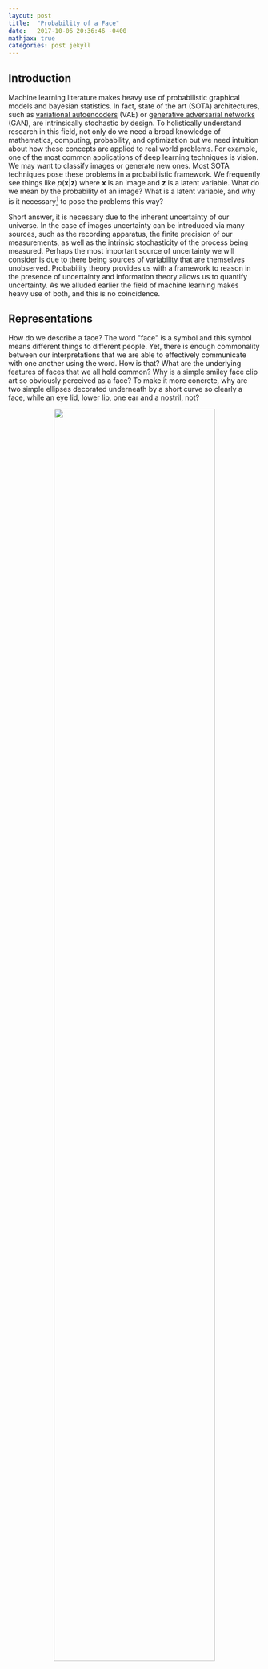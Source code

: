 ```yaml
---
layout: post
title:  "Probability of a Face"
date:   2017-10-06 20:36:46 -0400
mathjax: true
categories: post jekyll
---
```



## Introduction

Machine learning literature makes heavy use of probabilistic graphical models
and bayesian statistics. In fact, state of the art (SOTA) architectures, such as
[variational autoencoders][vae-blog] (VAE) or [generative adversarial
networks][gan-blog] (GAN), are intrinsically stochastic by design. To
holistically understand research in this field, not only do we need a broad
knowledge of mathematics, computing, probability, and optimization but we need
intuition about how these concepts are applied to real world problems. For 
example, one of the most common applications of deep learning techniques is
vision. We may want to classify images or generate new ones. Most SOTA
techniques pose these problems in a probabilistic framework. We frequently see
things like $p(\mathbf{x}|\mathbf{z})$ where $\mathbf{x}$ is an image and
$\mathbf{z}$ is a latent variable. What do we mean by the probability of an
image? What is a latent variable, and why is it necessary[^Bishop2006] to pose
the problems this way?
                                                                                                                                                                                                                    
Short answer, it is necessary due to the inherent uncertainty of our universe.
In the case of images uncertainty can be introduced via many
sources, such as the recording apparatus, the finite precision of our
measurements, as well as the intrinsic stochasticity of the process being
measured. Perhaps the most important source of uncertainty we will consider is
due to there being sources of variability that are themselves unobserved.
Probability theory provides us with a framework to reason in the presence of
uncertainty and information theory allows us to quantify uncertainty. As we 
alluded earlier the field of machine learning makes heavy use of both, and
this is no coincidence.


## Representations

How do we describe a face? The word "face" is a symbol and this symbol means
different things to different people. Yet, there is enough commonality between
our interpretations that we are able to effectively communicate with one
another using the word. How is that? What are the underlying features of faces
that we all hold common? Why is a simple smiley face clip art so obviously
perceived as a face? To make it more concrete, why are two simple ellipses
decorated underneath by a short curve so clearly a face, while an eye lid,
lower lip, one ear and a nostril, not? 


<p align="center">
<img src="/assets/2017-10-06-probability-of-an-image/compare_faces.png" height='80%' width='80%'>
</p>
*Different representations of a face. **Left**: Most would likely agree, this
is clearly a face. **Middle**: With nearly all of the details removed, a mere
two circles and curve are enough to create what most still recognize as a face.
**Right**: Does this look like a face? An ear, nostril, eyelid, and lip do not
seem to convey a face as clearly as the eyes and the mouth do.*

Features, or representations, are built on the idea that characteristics of the
symbol "face" are not a property of any one face. Rather, they only arise from
the myriad of things we use the symbol to represent. In other words, a
particular face is not ascribed meaning by the word "face" - the word "face"
derives meaning from the many faces it represents. This suggests that facial
characteristics can be described through the statistical properties of all
faces. Loosely speaking, these underlying statistical characteristics are what
the machine learning field often call latent variables.


## Probability of an Image

Most images are contaminated with noise that must be addressed. At the
highest level, we have noise being added to the data by the imaging device. The
next level of uncertainty comes as a consequence of discretization.
Images in reality are continuous but in the process of imaging we only measure
certain points along the face. Consider for example a military satellite
tracking a van. If one wishes to predict the future location of the van,
the prediction is limited to be within one of the discrete cells that make up
its measurements. However, the true location of the van could be anywhere
within that grid cell. There is also intrinsic stochasticity at the atomic
level that we ignore. The fluctuations taking place at that scale are assumed
to be averaged out in our observations.

The unobserved sources of variability will be our primary focus. Before we
address that, let us lay down some preliminary concepts. We are going to assume
that there exists some true unknown process that determines what faces look
like. Each image in a dataset of faces can then be considered as a sample of
this process at 
a certain point during its life. This suggests that these snapshots are a
outputs of the underlying data generating process. Considering the many
sources of uncertainty outlined above, it is natural to describe this process
as a probability distribution. There will be many ways to interpret the data as
a probability, but we will explore the most common - considering any one image to be the result
of a data generating distribution, $P_{data}(\mathbf{x})$. Here $\mathbf{x}$ is considered to be
an image of a face with $n$ pixels. So $P_{data}$ is a joint distribution over
each pixel of the image with a probability density function (pdf),
$p_{data}(x_1,x_2,\dots,x_n)$.

To build intuition about what $p_{data}(\mathbf{x})$ is and how it relates to
the assumed data generating process, we will explore a simple example. Take an
image with only 2 pixels... [$x_1$,$x_2$] where both $x_1$ and $x_2$ are in
[0,1]. Each image can be considered as a two dimensional point, in
$\mathbb{R}^2$. All possible images would occupy a square in the 2 dimensional
plane.


```python
x1 = np.random.uniform(size=500)
x2 = np.random.uniform(size=500)
fig = plt.figure();
ax = fig.add_subplot(1,1,1);
ax.scatter(x1, x2, edgecolor='black', s=80);
ax.grid();
ax.set_axisbelow(True);
ax.set_xlim(-0.25,1.25); ax.set_ylim(-0.25,1.25)
ax.set_xlabel('Pixel 2'); ax.set_ylabel('Pixel 1');
```


<p align="center">
<img src="/assets/2017-10-06-probability-of-an-image/0.png" height='60%' width='60%'>
</p>
*An image with two pixels can be considered as a point in two dimensional
space. Above we see what 500 images might look like in the plane if each pixel
were sampled from a uniform distribution $U(0,1)$.*

Any one point inside the unit square would represent an image. For example the image associated with the point $(0.25,0.85)$ is shown below.


```python
im = [(0.25, 0.85)]
plt.imshow(im, cmap='gray',vmin=0,vmax=1)
plt.tick_params(
    axis='both',       # apply changes to both x and y axes
    which='both',      # both major and minor ticks are affected
    bottom='off',      # ticks along the bottom edge are off
    top='off',         # ticks along the top edge are off
    left='off',
    right='off'
)
plt.xticks([])
plt.yticks([])
plt.xlabel('Pixel 1 = 0.25                                 Pixel 2 = 0.85')
```


<p align="center">
<img src="/assets/2017-10-06-probability-of-an-image/1.png" height='60%' width='60%'>
</p>
*If we grab an arbitrary point from the unit square, say $p=(0.25,0.85)$, we
can interpret it as an image. If each axis in the plane was coding for the
intensity of a pixel then we can visualize the point $p$ as an image where the
value along the y-axis represents the intensity of pixel 1 and the value along
the x-axis represents  the intensity of pixel 2.*

Now consider the case where there is some process correlating the two
variables. This would be similar to their being some rules behind the structure
of faces. We know, that this must be the case because if it weren't then faces
would be created randomly and we would not see the patterns that we do. In
this case, the pixels would be correlated in some manner due to the mechanism
driving the construction of faces. In this simple case, let's consider a direct
correlation of the form $x_1 = \frac{1}{2} \cos(2\pi x_2)+\frac{1}{2}+\epsilon$
where $\epsilon$ is a noise term coming from a low variability normal
distribution $\epsilon \sim N(0,\frac{1}{10})$. We see that in this case,
the images plotted in two dimensions resulting from this relationship form a
distinct pattern.


```python
x1 = lambda x2: 0.5*np.cos(2*np.pi*x2)+0.5
x2 = np.linspace(0,1,200)
eps = np.random.normal(scale=0.1, size=200)
fig = plt.figure();
ax = fig.add_subplot(1,1,1);
ax.scatter(x2,x1(x2)+eps, edgecolor='black', s=80);
ax.grid();
ax.set_axisbelow(True);
ax.set_xlim(-0.25,1.25); ax.set_ylim(-0.25,1.25); 
plt.axes().set_aspect('equal')
ax.set_xlabel('Pixel 2'); ax.set_ylabel('Pixel 1'); 
```


<p align="center">
<img src="/assets/2017-10-06-probability-of-an-image/2.png" height='50%' width='50%'>
</p>
*If there is a structured process behind the generation of the images, then this
structure can be revealed by visualizing the images where we treat each pixel
as its own dimension. Here we see a dependency between the pixels. It can be
described as pixel 2 being uniformly distributed between
zero and one, and pixel 1 being probabilistically determined by pixel 2 according
to $x_1 = \frac{1}{2} \cos(2\pi x_2)+\frac{1}{2}+\epsilon$ where $\epsilon \sim
N(0,\frac{1}{10})$.*


We will refer to the structure suggested by the two dimensional points as the
'manifold'. This is a common practice when analyzing images. A 28 by 28
dimensional image will be a point in 784 dimensional space. If we are examining
images with structure, various images of the number 2 for example, then it
turns out that these images will form a manifold in 784 dimensional space. In
most cases, as is the case in our contrived example, this manifold can be
described in a
lower dimensional space than that of the images themselves. The goal is to
'learn' this manifold. In our simple case we can describe the manifold as a
function of only 1 variable $$f(t) = <t,\frac{1}{2} \cos(2\pi t)+\frac{1}{2}>$$
This is what we would call the underlying data generating process. In practice
we usually describe the manifold in terms of a probability distribution. We
will refer to the data generating distribution in our example as $p_{test}(x_1,
x_2)$. Why did we choose a probability to describe the manifold created by the
data generating process? How might this probability be interpreted?

Learning a distribution from the points alone turns out to be a difficult task. Here we will
use a common non parametric technique for describing distributions, the
histogram. Looking at a histogram of the images, or two dimensional points,
will give us insight into the structure of the distribution from which they
came. Notice here though that the histogram merely describes the distribution,
we do not know what it is.


```python
from matplotlib.colors import LogNorm
x2 = np.random.uniform(size=100000)
eps = np.random.normal(scale=0.1, size=100000)
hist2d = plt.hist2d(x2,x1(x2)+eps, bins=50, norm=LogNorm())
plt.xlim(0.0,1.0); plt.ylim(-0.3,1.3); plt.axes().set_aspect('equal')
plt.xlabel('Pixel 2'); plt.ylabel('Pixel 1')
plt.colorbar();
```


<p align="center">
<img src="/assets/2017-10-06-probability-of-an-image/3.png" height='50%' width='50%'>
</p>
*The intensity of point $(x_1,x_2)$ in this histogram is a proxy for how likely
an image with pixels $x_1$ and $x_2$ is to arise. From this histogram we can
see that the collection of images possess a pattern. This suggests the
existence of a structured process giving rise to them.*


As our intuition might have indicated, the data generating distribution looks
very similar to the structure suggested by the two dimensional images plotted
above. There is high probability very near the actual curve  $x_1 = \frac{1}{2}
\cos(2\pi x_2)+\frac{1}{2}$ and low probability as we move away. We imposed the
uncertainty via the Gaussian noise term $\epsilon$. However, in real data the
uncertainty can be due to the myriad sources outlined above. In these cases a
complex probability distribution isn't an arbitrary choice for representing the
data, it becomes necessary. 

Hopefully we're now beginning to understand how to interpret $p_{test}(x_1,
x_2)$. One might say $p_{test}$ measures how likely a certain configuration of
$x_1$ and $x_2$ is to have arisen from the data generating process $f(t)$.
Therefore if one can learn the data generating distribution, then they have a
descriptive measure of the true underlying data generating process. This
intuition extends to the $p_{data}(x)$ for faces that was presented above. 


[dl-book]: http://www.deeplearningbook.org
[vae-blog]: http://blog.fastforwardlabs.com/2016/08/12/introducing-variational-autoencoders-in-prose-and.html
[gan-blog]: http://www.rricard.me/machine/learning/generative/adversarial/networks/2017/04/05/gans-part1.html
[^Bishop2006]: In Christopher Bishop's 2009 revision of [Pattern Recognition and Machine Learning][Bishop2006] he states that representing an image as a probability distribution is not an arbitrary choice, but a necessary one.
[Bishop2006]: https://www.amazon.com/Pattern-Recognition-Learning-Information-Statistics/dp/0387310738
